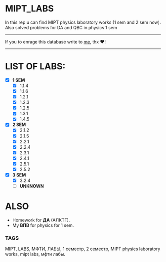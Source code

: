 # MIPT_LABS
In this rep u can find MIPT physics laboratory works (1 sem and 2 sem now). Also solved problems for DA and QBC in physics 1 sem
_______
If you to enrage this database write to [me](https://vk.com/danik.princessa), thx ❤️!
________
# LIST OF LABS:
 - [X] __1 SEM__
     - [X] 1.1.4
     - [X] 1.1.6
     - [X] 1.2.1
     - [X] 1.2.3
     - [X] 1.2.5
     - [X] 1.3.1
     - [X] 1.4.5
- [X] __2 SEM__
  - [X] 2.1.2
  - [X] 2.1.5
  - [X] 2.2.1
  - [X] 2.2.4
  - [X] 2.3.1
  - [X] 2.4.1
  - [X] 2.5.1
  - [X] 2.5.2

- [X] __3 SEM__
    - [X] 3.2.4
    - [ ] __UNKNOWN__

# ALSO
* Homework for __ДА__ (АЛКТГ).
* My __ВПВ__ for physics for 1 sem.


### TAGS
MIPT, LABS, МФТИ, ЛАБЫ, 1 семестр, 2 семестр, MIPT physics laboratory works, mipt labs, мфти лабы.
